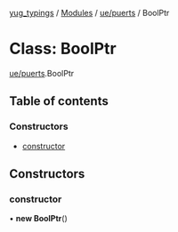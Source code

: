 [yug_typings](../README.md) / [Modules](../modules.md) / [ue/puerts](../modules/ue_puerts.md) / BoolPtr

# Class: BoolPtr

[ue/puerts](../modules/ue_puerts.md).BoolPtr

## Table of contents

### Constructors

- [constructor](ue_puerts.BoolPtr.md#constructor)

## Constructors

### constructor

• **new BoolPtr**()

